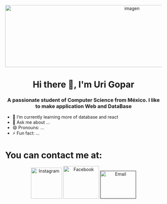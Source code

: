 <div id="header" align="center">
     <img src="https://sergimateo.com/wp-content/2012/08/fotos-panoramicas-12.jpg" alt="imagen" align="center" width="800" height="200">
    <h1 align="center">Hi there 👋, I'm Uri Gopar</h1>
    <h3 align="center">A passionate student of Computer Science from México. I like to make application Web and DataBase</h3>
</div>

- 🌱 I’m currently learning more of database and react
- 💬 Ask me about ...
- 😄 Pronouns: ...
- ⚡ Fun fact: ...

<h1>You can contact me at:</h1>
<div id="header" align="center">
    <span><a href="https://www.instagram.com/uri_gopar/"><img src="https://clipartart.com/images/instagram-logo-clipart-png-3.png" alt="Instagram" width="100"></a></span>
    <a href="https://www.facebook.com/uri.gopar"><img src="https://www.srlf.org/wp-content/uploads/2016/04/Logo_Facebook.png" alt="Facebook" width="115" height="105"></a>
     <a href=""><img src="https://www.fenj.nl/wp-content/uploads/2021/04/Google-Workspace-Gmail.png" alt="Email" width="115" height="90"></a>
</div>
